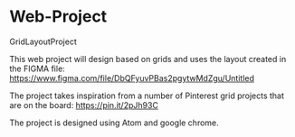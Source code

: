 # Web-Project
GridLayoutProject

This web project will design based on grids and uses the layout created in the FIGMA file: 
https://www.figma.com/file/DbQFyuvPBas2pgytwMdZgu/Untitled

The project takes inspiration from a number of Pinterest grid projects that are on the board:
https://pin.it/2pJh93C

The project is designed using Atom and google chrome. 
